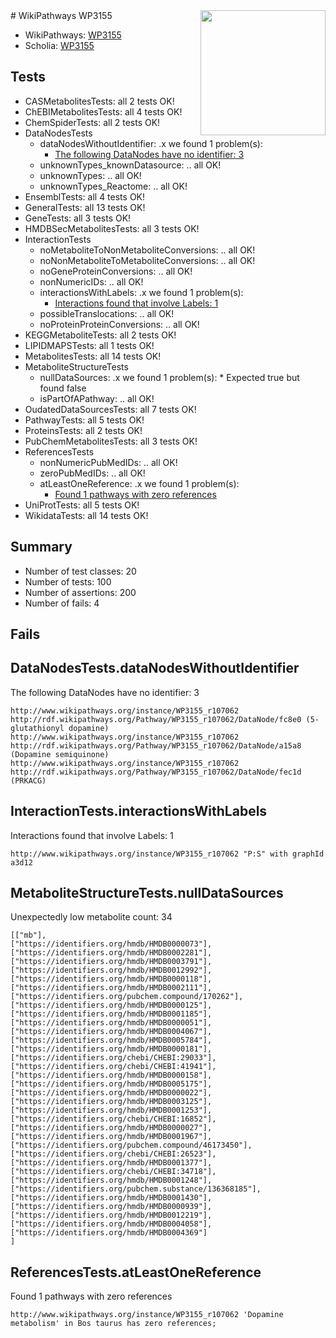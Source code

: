 <img style="float: right; width: 200px" src="https://upload.wikimedia.org/wikipedia/commons/thumb/8/83/Wplogo_with_text_500.png/640px-Wplogo_with_text_500.png" />
# WikiPathways WP3155

* WikiPathways: [WP3155](https://identifiers.org/wikipathways:WP3155)
* Scholia: [WP3155](https://scholia.toolforge.org/wikipathways/WP3155)
## Tests
* CASMetabolitesTests: all 2 tests OK!
* ChEBIMetabolitesTests: all 4 tests OK!
* ChemSpiderTests: all 2 tests OK!
* DataNodesTests
    * dataNodesWithoutIdentifier: .x we found 1 problem(s):
        * [The following DataNodes have no identifier: 3](#d2d32fa2)
    * unknownTypes_knownDatasource: .. all OK!
    * unknownTypes: .. all OK!
    * unknownTypes_Reactome: .. all OK!
* EnsemblTests: all 4 tests OK!
* GeneralTests: all 13 tests OK!
* GeneTests: all 3 tests OK!
* HMDBSecMetabolitesTests: all 3 tests OK!
* InteractionTests
    * noMetaboliteToNonMetaboliteConversions: .. all OK!
    * noNonMetaboliteToMetaboliteConversions: .. all OK!
    * noGeneProteinConversions: .. all OK!
    * nonNumericIDs: .. all OK!
    * interactionsWithLabels: .x we found 1 problem(s):
        * [Interactions found that involve Labels: 1](#630d2678)
    * possibleTranslocations: .. all OK!
    * noProteinProteinConversions: .. all OK!
* KEGGMetaboliteTests: all 2 tests OK!
* LIPIDMAPSTests: all 1 tests OK!
* MetabolitesTests: all 14 tests OK!
* MetaboliteStructureTests
    * nullDataSources: .x we found 1 problem(s):
            * Expected true but found false
    * isPartOfAPathway: .. all OK!
* OudatedDataSourcesTests: all 7 tests OK!
* PathwayTests: all 5 tests OK!
* ProteinsTests: all 2 tests OK!
* PubChemMetabolitesTests: all 3 tests OK!
* ReferencesTests
    * nonNumericPubMedIDs: .. all OK!
    * zeroPubMedIDs: .. all OK!
    * atLeastOneReference: .x we found 1 problem(s):
        * [Found 1 pathways with zero references](#35eb778e)
* UniProtTests: all 5 tests OK!
* WikidataTests: all 14 tests OK!


## Summary

* Number of test classes: 20
* Number of tests: 100
* Number of assertions: 200
* Number of fails: 4

## Fails

<a name="d2d32fa2" />

## DataNodesTests.dataNodesWithoutIdentifier

The following DataNodes have no identifier: 3
```
http://www.wikipathways.org/instance/WP3155_r107062 http://rdf.wikipathways.org/Pathway/WP3155_r107062/DataNode/fc8e0 (5-glutathionyl dopamine)
http://www.wikipathways.org/instance/WP3155_r107062 http://rdf.wikipathways.org/Pathway/WP3155_r107062/DataNode/a15a8 (Dopamine semiquinone)
http://www.wikipathways.org/instance/WP3155_r107062 http://rdf.wikipathways.org/Pathway/WP3155_r107062/DataNode/fec1d (PRKACG)
```

<a name="630d2678" />

## InteractionTests.interactionsWithLabels

Interactions found that involve Labels: 1
```
http://www.wikipathways.org/instance/WP3155_r107062 "P:S" with graphId a3d12
```

<a name="919041cb" />

## MetaboliteStructureTests.nullDataSources

Unexpectedly low metabolite count: 34
```
[["mb"],
["https://identifiers.org/hmdb/HMDB0000073"],
["https://identifiers.org/hmdb/HMDB0002281"],
["https://identifiers.org/hmdb/HMDB0003791"],
["https://identifiers.org/hmdb/HMDB0012992"],
["https://identifiers.org/hmdb/HMDB0000118"],
["https://identifiers.org/hmdb/HMDB0002111"],
["https://identifiers.org/pubchem.compound/170262"],
["https://identifiers.org/hmdb/HMDB0000125"],
["https://identifiers.org/hmdb/HMDB0001185"],
["https://identifiers.org/hmdb/HMDB0000051"],
["https://identifiers.org/hmdb/HMDB0004067"],
["https://identifiers.org/hmdb/HMDB0005784"],
["https://identifiers.org/hmdb/HMDB0000181"],
["https://identifiers.org/chebi/CHEBI:29033"],
["https://identifiers.org/chebi/CHEBI:41941"],
["https://identifiers.org/hmdb/HMDB0000158"],
["https://identifiers.org/hmdb/HMDB0005175"],
["https://identifiers.org/hmdb/HMDB0000022"],
["https://identifiers.org/hmdb/HMDB0003125"],
["https://identifiers.org/hmdb/HMDB0001253"],
["https://identifiers.org/chebi/CHEBI:16852"],
["https://identifiers.org/hmdb/HMDB0000027"],
["https://identifiers.org/hmdb/HMDB0001967"],
["https://identifiers.org/pubchem.compound/46173450"],
["https://identifiers.org/chebi/CHEBI:26523"],
["https://identifiers.org/hmdb/HMDB0001377"],
["https://identifiers.org/chebi/CHEBI:34718"],
["https://identifiers.org/hmdb/HMDB0001248"],
["https://identifiers.org/pubchem.substance/136368185"],
["https://identifiers.org/hmdb/HMDB0001430"],
["https://identifiers.org/hmdb/HMDB0000939"],
["https://identifiers.org/hmdb/HMDB0012219"],
["https://identifiers.org/hmdb/HMDB0004058"],
["https://identifiers.org/hmdb/HMDB0004369"]
]
```

<a name="35eb778e" />

## ReferencesTests.atLeastOneReference

Found 1 pathways with zero references
```
http://www.wikipathways.org/instance/WP3155_r107062 'Dopamine metabolism' in Bos taurus has zero references; 
```

